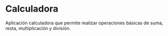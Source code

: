 # Calculadora 

Aplicación calculadora que permite realizar operaciones básicas de suma, resta, multiplicación y división.
